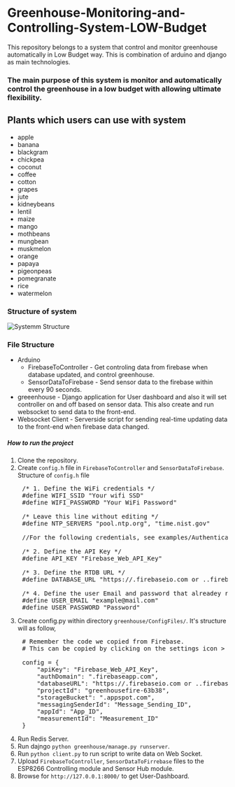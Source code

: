 # Greenhouse-Monitoring-and-Controlling-System-LOW-Budget
This repository belongs to a system that control and monitor greenhouse automatically in Low Budget way. This is combination of arduino and django as main technologies.

### The main purpose of this system is monitor and automatically control the greenhouse in a low budget with allowing ultimate flexibility.

## Plants which users can use with system 
- apple
- banana
- blackgram
- chickpea
- coconut
- coffee
- cotton
- grapes
- jute
- kidneybeans
- lentil
- maize
- mango
- mothbeans
- mungbean
- muskmelon
- orange
- papaya
- pigeonpeas
- pomegranate
- rice
- watermelon

### Structure of system
![Systemm Structure](https://i.postimg.cc/j2ZMZDQZ/Untitled-document.jpg)

### File Structure
- Arduino
  - FirebaseToController - Get controling data from firebase when database updated, and control greenhouse. 
  - SensorDataToFirebase - Send sensor data to the firebase within every 90 seconds.
- greeenhouse - Django application for User dashboard and also it will set controller on and off based on sensor data. This also create and run websocket to send data to the front-end.
- Websocket Client - Serverside script for sending real-time updating data to the front-end when firebase data changed.

##### How to run the project
1. Clone the repository.
2. Create `config.h` file in `FirebaseToController` and `SensorDataToFirebase`.
Structure of `config.h` file
<pre>
    /* 1. Define the WiFi credentials */
    #define WIFI_SSID "Your wifi SSD"
    #define WIFI_PASSWORD "Your WiFi Password"

    /* Leave this line without editing */
    #define NTP_SERVERS "pool.ntp.org", "time.nist.gov"

    //For the following credentials, see examples/Authentications/SignInAsUser/EmailPassword/EmailPassword.ino

    /* 2. Define the API Key */
    #define API_KEY "Firebase_Web_API_Key"

    /* 3. Define the RTDB URL */
    #define DATABASE_URL "https://<databaseName>.firebaseio.com or <databaseName>.<region>.firebasedatabaseapp/"

    /* 4. Define the user Email and password that alreadey registerd or added in your project */
    #define USER_EMAIL "example@mail.com"
    #define USER_PASSWORD "Password"
</pre>
3. Create config.py within directory `greenhouse/ConfigFiles/`. It's structure will as follow,
<pre>
    # Remember the code we copied from Firebase.
    # This can be copied by clicking on the settings icon > project settings, then scroll down in your firebase dashboard

    config = {
        "apiKey": "Firebase_Web_API_Key",
        "authDomain": "<projectId>.firebaseapp.com",
        "databaseURL": "https://<databaseName>.firebaseio.com or <databaseName>.<region>.firebasedatabaseapp/",
        "projectId": "greenhousefire-63b38",
        "storageBucket": "<projectId>.appspot.com",
        "messagingSenderId": "Message_Sending_ID",
        "appId": "App_ID",
        "measurementId": "Measurement_ID"
    }
</pre>
4. Run Redis Server.
5. Run dajngo `python greenhouse/manage.py runserver`.
6. Run `python client.py` to run script to write data on Web Socket.
7. Upload `FirebaseToController`, `SensorDataToFirrebase` files to the ESP8266 Controlling module and Sensor Hub module.
8. Browse for `http://127.0.0.1:8000/` to get User-Dashboard.


